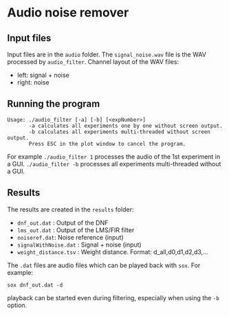 # Audio noise remover

## Input files

Input files are in the `audio` folder. The `signal_noise.wav`
file is the WAV processed by `audio_filter`. Channel layout of the
WAV files:

- left: signal + noise
 - right: noise



## Running the program
```
Usage: ./audio_filter [-a] [-b] [<expNumber>]
       -a calculates all experiments one by one without screen output.
       -b calculates all experiments multi-threaded without screen output.
       Press ESC in the plot window to cancel the program.
```

For example `./audio_filter 1` processes the audio of the 1st
experiment in a GUI. `./audio_filter -b` processes all experiments
multi-threaded without a GUI.

## Results
The results are created in the `results` folder:

 - `dnf_out.dat` : Output of the DNF
 - `lms_out.dat` : Output of the LMS/FIR filter
 - `noiseref.dat`: Noise reference (input)
 - `signalWithNoise.dat` : Signal + noise (input)
 - `weight_distance.tsv` : Weight distance. Format: d_all,d0,d1,d2,d3,...

The `.dat` files are audio files which can be played back with `sox`. For example:

```
sox dnf_out.dat -d
```

playback can be started even during filtering, especially when using the `-b` option.


